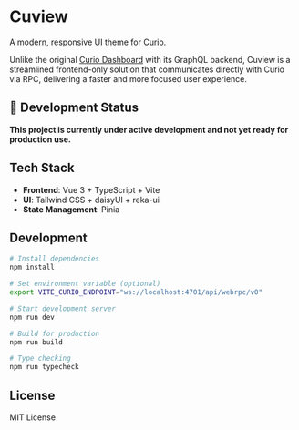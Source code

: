 # Cuview

A modern, responsive UI theme for [Curio](https://github.com/filecoin-project/curio).

Unlike the original [Curio Dashboard](https://github.com/web3tea/curio-dashboard) with its GraphQL backend, Cuview is a streamlined frontend-only solution that communicates directly with Curio via RPC, delivering a faster and more focused user experience.

## 🚧 Development Status

**This project is currently under active development and not yet ready for production use.**

## Tech Stack

- **Frontend**: Vue 3 + TypeScript + Vite
- **UI**: Tailwind CSS + daisyUI + reka-ui
- **State Management**: Pinia

## Development

```bash
# Install dependencies
npm install

# Set environment variable (optional)
export VITE_CURIO_ENDPOINT="ws://localhost:4701/api/webrpc/v0"

# Start development server
npm run dev

# Build for production
npm run build

# Type checking
npm run typecheck
```

## License

MIT License